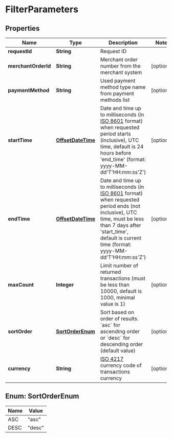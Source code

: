 
# FilterParameters

## Properties
Name | Type | Description | Notes
------------ | ------------- | ------------- | -------------
**requestId** | **String** | Request ID | 
**merchantOrderId** | **String** | Merchant order number from the merchant system |  [optional]
**paymentMethod** | **String** | Used payment method type name from payment methods list |  [optional]
**startTime** | [**OffsetDateTime**](OffsetDateTime.md) | Date and time up to milliseconds (in [ISO 8601](https://en.wikipedia.org/wiki/ISO_8601) format) when requested period starts (inclusive), UTC time, default is 24 hours before &#39;end_time&#39; (format: yyyy-MM-dd&#39;T&#39;HH:mm:ss&#39;Z&#39;) |  [optional]
**endTime** | [**OffsetDateTime**](OffsetDateTime.md) | Date and time up to milliseconds (in [ISO 8601](https://en.wikipedia.org/wiki/ISO_8601) format) when requested period ends (not inclusive), UTC time, must be less than 7 days after &#39;start_time&#39;, default is current time (format: yyyy-MM-dd&#39;T&#39;HH:mm:ss&#39;Z&#39;) |  [optional]
**maxCount** | **Integer** | Limit number of returned transactions (must be less than 10000, default is 1000, minimal value is 1) |  [optional]
**sortOrder** | [**SortOrderEnum**](#SortOrderEnum) | Sort based on order of results. &#x60;asc&#x60; for ascending order or &#x60;desc&#x60; for descending order (default value) |  [optional]
**currency** | **String** | [ISO 4217](https://en.wikipedia.org/wiki/ISO_4217) currency code of transactions currency |  [optional]


<a name="SortOrderEnum"></a>
## Enum: SortOrderEnum
Name | Value
---- | -----
ASC | &quot;asc&quot;
DESC | &quot;desc&quot;



